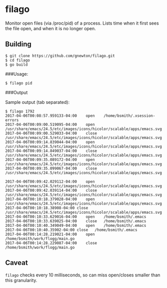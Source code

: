 # filago
Monitor open files (via /proc/pid) of a process.
Lists time when it first sees the file open, and when it is no longer open.


## Building
```
$ git clone https://github.com/gnewton/filago.git
$ cd filago
$ go build
```

###Usage:
```
$ filago pid
```

###Output

Sample output (tab separated):

```
$ filago 1792
2017-04-06T00:08:57.959133-04:00	open	/home/bsmith/.xsession-errors
2017-04-06T00:09:00.519095-04:00	open	/usr/share/emacs/24.5/etc/images/icons/hicolor/scalable/apps/emacs.svg
2017-04-06T00:09:00.529033-04:00	close	/usr/share/emacs/24.5/etc/images/icons/hicolor/scalable/apps/emacs.svg
2017-04-06T00:09:14.839044-04:00	open	/usr/share/emacs/24.5/etc/images/icons/hicolor/scalable/apps/emacs.svg
2017-04-06T00:09:14.849037-04:00	close	/usr/share/emacs/24.5/etc/images/icons/hicolor/scalable/apps/emacs.svg
2017-04-06T00:09:35.089172-04:00	open	/usr/share/emacs/24.5/etc/images/icons/hicolor/scalable/apps/emacs.svg
2017-04-06T00:09:35.099067-04:00	close	/usr/share/emacs/24.5/etc/images/icons/hicolor/scalable/apps/emacs.svg

2017-04-06T00:09:42.029112-04:00	open	/usr/share/emacs/24.5/etc/images/icons/hicolor/scalable/apps/emacs.svg
2017-04-06T00:09:42.039114-04:00	close	/usr/share/emacs/24.5/etc/images/icons/hicolor/scalable/apps/emacs.svg
2017-04-06T00:10:18.379028-04:00	open	/usr/share/emacs/24.5/etc/images/icons/hicolor/scalable/apps/emacs.svg
2017-04-06T00:10:18.38908-04:00	close	/usr/share/emacs/24.5/etc/images/icons/hicolor/scalable/apps/emacs.svg
2017-04-06T00:10:33.629016-04:00	open	/home/bsmith/.emacs
2017-04-06T00:10:33.639025-04:00	close	/home/bsmith/.emacs
2017-04-06T00:10:40.349049-04:00	open	/home/bsmith/.emacs
2017-04-06T00:10:40.35902-04:00	close	/home/bsmith/.emacs
2017-04-06T00:14:28.219021-04:00	open	/home/bsmith/work/flogg/main.go
2017-04-06T00:14:28.229087-04:00	close	/home/bsmith/work/flogg/main.go

```

## Caveat
`filago` checks every 10 milliseconds, so can miss open/closes smaller than this granularity.
